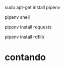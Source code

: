

sudo apt-get install pipenv

pipenv shell



pipenv install requests

pipenv install rdflib

# contando

